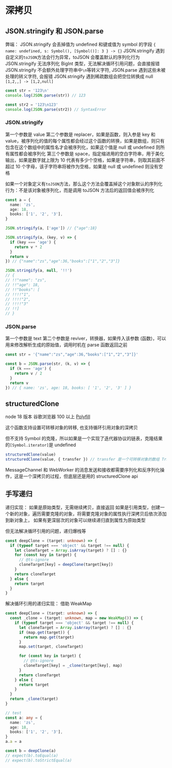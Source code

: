 # 深拷贝

## JSON.stringify 和 JSON.parse

弊端：
JSON.stringify 会丢掉值为 undefined 和键或值为 symbol 的字段 `{ name: undefined, s: Symbol(), [Symbol()]: 3 } -> {}`
JSON.stringify 遇到自定义的`toJSON`方法会行为异常，toJSON 会覆盖默认的序列化行为
JSON.stringify 无法序列化 BigInt 类型，无法解决循环引用问题，会直接报错
JSON.stringify 不会额外处理字符串中`\n`等转义字符, JSON.parse 遇到这些未被处理的转义字符, 会报错
JSON.stringify 遇到稀疏数组会把空位转换成 null `[1,2,,] -> [1,2,null]`

```ts
const str = '123\n'
console.log(JSON.parse(str)) // 123

const str2 = '123\n123'
console.log(JSON.parse(str2)) // SyntaxError
```

### JSON.stringify

第一个参数是 value
第二个参数是 replacer，如果是函数，则入参是 key 和 value，被序列化的值的每个属性都会经过这个函数的转换，如果是数组，则只有包含在这个数组中的属性名才会被序列化，如果这个值是 null 或 undefined 则所有属性都会被序列化
第三个参数是 space，指定缩进用的空白字符串，用于美化输出，如果是数字就上限为 10 代表有多少个空格，如果是字符串，则取其前面不超过 10 个字母，该子字符串将被作为空格，如果是 null 或 undefined 则没有空格

如果一个对象定义有`toJSON`方法，那么这个方法会覆盖掉这个对象默认的序列化行为：不是该对象被序列化，而是调用 toJSON 方法后的返回值会被序列化

```ts
const a = {
  name: 'zs',
  age: 18,
  books: ['1', '2', '3'],
}

JSON.stringify(a, ['age']) // {"age":18}

JSON.stringify(a, (key, v) => {
  if (key === 'age') {
    return v * 2
  }
  return v
}) // {"name":"zs","age":36,"books":["1","2","3"]}

JSON.stringify(a, null, '!!')
// {
// !!"name": "zs",
// !!"age": 18,
// !!"books": [
// !!!!"1",
// !!!!"2",
// !!!!"3"
// !!]
// }
```

### JSON.parse

第一个参数是 text
第二个参数是 reviver，转换器，如果传入该参数 (函数)，可以用来修改解析生成的原始值，调用时机在 parse 函数返回之前

```ts
const str = '{"name":"zs","age":36,"books":["1","2","3"]}'

const b = JSON.parse(str, (k, v) => {
  if (k === 'age') {
    return v / 2
  }
  return v
}) // { name: 'zs', age: 18, books: [ '1', '2', '3' ] }
```

## structuredClone

node 18 版本 谷歌浏览器 100 以上
[Polyfill](https://github.com/zloirock/core-js/blob/master/packages/core-js/modules/web.structured-clone.js)

这个函数支持设置可转移对象的转移, 也支持循环引用对象的深拷贝

但不支持 Symbol 的克隆，所以如果是一个实现了迭代器协议的链表，克隆结果的`[Symbol.iterator]`是 undefined

```ts
structuredClone(value)
structuredClone(value, { transfer }) // transfer 是一个可转移对象的数组 Transferable[]，这些可转移对象会被转移到被拷贝对象上
```

MessageChannel 和 WebWorker 的消息发送和接收都需要序列化和反序列化操作，这是一个深拷贝的过程，但底层还是用的 structuredClone api

## 手写递归

递归实现：
如果是原始类型，无需继续拷贝，直接返回
如果是引用类型，创建一个新的对象，遍历需要克隆的对象，将需要克隆对象的属性执行深拷贝后依次添加到新对象上，
如果有更深层次的对象可以继续递归直到属性为原始类型

但无法解决循环引用的问题，递归爆栈等

<!-- 尾递归优化，和递归改循环，直接用队列模拟 -->
<!-- 尾递归优化，node 默认没开 -->

```ts
const deepClone = (target: unknown) => {
  if (typeof target === 'object' && target !== null) {
    let cloneTarget = Array.isArray(target) ? [] : {}
    for (const key in target) {
      // @ts-ignore
      cloneTarget[key] = deepClone(target[key])
    }
    return cloneTarget
  } else {
    return target
  }
}
```

解决循环引用的递归实现：
借助 WeakMap

```ts
const deepClone = (target: unknown) => {
  const _clone = (target: unknown, map = new WeakMap()) => {
    if (typeof target === 'object' && target !== null) {
      let cloneTarget = Array.isArray(target) ? [] : {}
      if (map.get(target)) {
        return map.get(target)
      }
      map.set(target, cloneTarget)

      for (const key in target) {
        // @ts-ignore
        cloneTarget[key] = _clone(target[key], map)
      }
      return cloneTarget
    } else {
      return target
    }
  }
  return _clone(target)
}

// test
const a: any = {
  name: 'zs',
  age: 18,
  books: ['1', '2', '3'],
}
a.a = a

const b = deepClone(a)
// expect(b).toEqual(a)
// expect(b).toStrictEqual(a)
```
